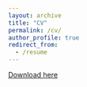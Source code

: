 ```yaml
---
layout: archive
title: "CV"
permalink: /cv/
author_profile: true
redirect_from:
  - /resume
---
```


[Download here](http://sindhusatyavolu.github.io/My_papers/CV_Sindhu-5.pdf)

